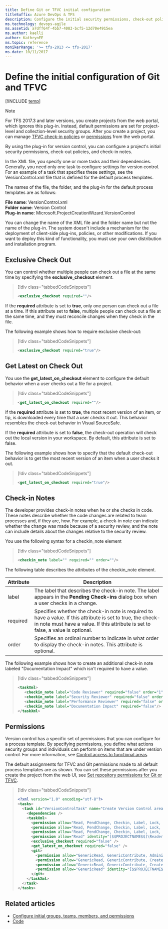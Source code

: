 ```yaml
---
title: Define Git or TFVC initial configuration 
titleSuffix: Azure DevOps & TFS
description: Configure the initial security permissions, check-out policies, and check-in notes for TFVC or Git 
ms.technology: devops-agile
ms.assetid: a7dff64f-4bb7-4083-bcf5-12d70e4915ea
ms.author: kaelli
author: KathrynEE
ms.topic: reference
monikerRange: '>= tfs-2013 <= tfs-2017' 
ms.date: 10/11/2017
---
```


# Define the initial configuration of Git and TFVC

[!INCLUDE [temp](../../includes/customization-phase-0-and-1-plus-version-header.md)]

> [!NOTE]  
>  For TFS 2017.3 and later versions, you create projects from the web
> portal, which ignores this plug-in. Instead, default permissions are set for
> project-level and collection-level security groups. After you create a project,
> you can manage [TFVC check-in policies](../../repos/tfvc/add-check-policies.md) or
> [permissions](../../organizations/security/set-git-tfvc-repository-permissions.md) from the web portal.

By using the plug-in for version control, you can configure a project's initial security permissions, check-out policies, and check-in notes.

In the XML file, you specify one or more tasks and their dependencies. Generally, you need only one task to configure settings for version control. For an example of a task that specifies these settings, see the VersionControl.xml file that is defined for the default process templates.

The names of the file, the folder, and the plug-in for the default process templates are as follows:  

**File name**: VersionControl.xml  
**Folder name**: Version Control  
**Plug-in name**: Microsoft.ProjectCreationWizard.VersionControl

You can change the name of the XML file and the folder name but not the name of the plug-in. The system doesn't include a mechanism for the deployment of client-side plug-ins, policies, or other modifications. If you want to deploy this kind of functionality, you must use your own distribution and installation program.

## <a name="Exclusive"></a> Exclusive Check Out

You can control whether multiple people can check out a file at the same time by specifying the **exclusive_checkout** element.

> [!div class="tabbedCodeSnippets"]
>
> ```XML
> <exclusive_checkout required=""/>  
> ```

If the **required** attribute is set to **true**, only one person can check out a file at a time. If this attribute set to **false**, multiple people can check out a file at the same time, and they must reconcile changes when they check in the file.

The following example shows how to require exclusive check-out:

> [!div class="tabbedCodeSnippets"]
>
> ```XML
> <exclusive_checkout required="true"/>  
> ```

## <a name="Latest"></a> Get Latest on Check Out

You use the **get_latest_on_checkout** element to configure the default behavior when a user checks out a file for a project.

> [!div class="tabbedCodeSnippets"]
>
> ```XML
> <get_latest_on_checkout required=""/>  
> ```

If the **required** attribute is set to **true**, the most recent version of an item, or tip, is downloaded every time that a user checks it out. This behavior resembles the check-out behavior in Visual SourceSafe.

If the **required** attribute is set to **false**, the check-out operation will check out the local version in your workspace. By default, this attribute is set to false.

The following example shows how to specify that the default check-out behavior is to get the most recent version of an item when a user checks it out.

> [!div class="tabbedCodeSnippets"]
>
> ```XML
> <get_latest_on_checkout required="true"/>  
> ```

## <a name="Notes"></a> Check-in Notes

The developer provides check-in notes when he or she checks in code. These notes describe whether the code changes are related to team processes and, if they are, how. For example, a check-in note can indicate whether the change was made because of a security review, and the note can include details about the changes relative to the security review.

You use the following syntax for a checkin_note element

> [!div class="tabbedCodeSnippets"]
>
> ```XML
> <checkin_note label="" required="" order=""/>  
> ```

The following table describes the attributes of the checkin_note element.

| **Attribute** | **Description**                                                                                                                                                                                 |
| ------------- | ----------------------------------------------------------------------------------------------------------------------------------------------------------------------------------------------- |
| label         | The label that describes the check-in note. The label appears in the **Pending Check-ins** dialog box when a user checks in a change.                                                           |
| required      | Specifies whether the check-in note is required to have a value. If this attribute is set to true, the check-in note must have a value. If this attribute is set to false, a value is optional. |
| order         | Specifies an ordinal number to indicate in what order to display the check-in notes. This attribute is optional.                                                                                |

The following example shows how to create an additional check-in note labeled "Documentation Impact" which isn't required to have a value.

> [!div class="tabbedCodeSnippets"]
>
> ```XML
> <taskXml>  
>    <checkin_note label="Code Reviewer" required="false" order="1"/>  
>    <checkin_note label="Security Reviewer" required="false" order="2"/>  
>    <checkin_note label="Performance Reviewer" required="false" order="3"/>
>    <checkin_note label="Documentation Impact" required="false"/>  
> </taskXml>  
> ```

<a name="Permissions"></a>

## Permissions

Version control has a specific set of permissions that you can configure for a process template. By specifying permissions, you define what actions security groups and individuals can perform on items that are under version control. For more information, see [Control access to functional areas](control-access-to-functional-areas.md).

The default assignments for TFVC and GIt permissions made to all default process templates are as shown. You can set these permissions after you create the project from the web UI, see [Set repository permissions for Git or TFVC](../../organizations/security/set-git-tfvc-repository-permissions.md).

> [!div class="tabbedCodeSnippets"]
>
> ```XML
> <?xml version="1.0" encoding="utf-8"?>
> <tasks>
>   <task id="VersionControlTask" name="Create Version Control area" plugin="Microsoft.ProjectCreationWizard.VersionControl" completionMessage="Version control Task completed.">
>     <dependencies />
>     <taskXml>
>       <permission allow="Read, PendChange, Checkin, Label, Lock, ReviseOther, UnlockOther, UndoOther, LabelOther, AdminProjectRights, CheckinOther, Merge, ManageBranch" identity="[$$PROJECTNAME$$]\$$PROJECTADMINGROUP$$" />
>       <permission allow="Read, PendChange, Checkin, Label, Lock, Merge" identity="[$$PROJECTNAME$$]\Contributors" />
>       <permission allow="Read, PendChange, Checkin, Label, Lock, Merge" identity="[$$PROJECTNAME$$]\Build Administrators" />
>       <permission allow="Read" identity="[$$PROJECTNAME$$]\Readers" />
>       <exclusive_checkout required="false" />
>       <get_latest_on_checkout required="false" />
>       <git>
>         <permission allow="GenericRead, GenericContribute, Administer, CreateBranch, CreateTag, ManageNote" identity="[$$PROJECTNAME$$]\$$PROJECTADMINGROUP$$" />
>         <permission allow="GenericRead, GenericContribute, CreateBranch, CreateTag, ManageNote" identity="[$$PROJECTNAME$$]\Contributors" />
>         <permission allow="GenericRead, GenericContribute, CreateBranch, CreateTag, ManageNote" identity="[$$PROJECTNAME$$]\Build Administrators" />
>         <permission allow="GenericRead" identity="[$$PROJECTNAME$$]\Readers" />
>       </git>
>     </taskXml>
>   </task>
> </tasks>
> ```

## Related articles

* [Configure initial groups, teams, members, and permissions](configure-initial-groups-teams-members-permissions.md)
* [Code](../../repos/git/index.yml)
